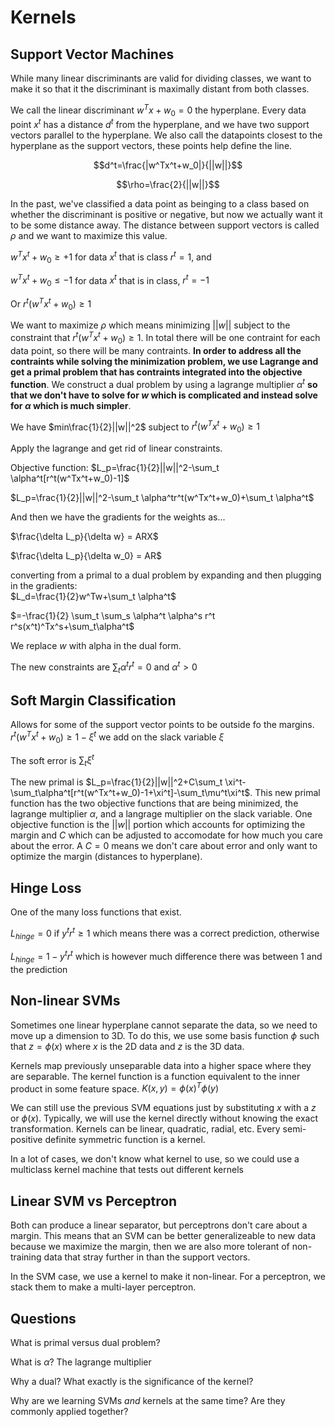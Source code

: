 # Kernels

## Support Vector Machines

While many linear discriminants are valid for dividing classes, we want to make it so that it the discriminant is maximally distant from both classes.  

We call the linear discriminant $w^Tx+w_0=0$ the hyperplane. Every data point $x^t$ has a distance $d^t$ from the hyperplane, and we have two support vectors parallel to the hyperplane. We also call the datapoints closest to the hyperplane as the support vectors, these points help define the line.

$$d^t=\frac{|w^Tx^t+w_0|}{||w||}$$

$$\rho=\frac{2}{||w||}$$

In the past, we've classified a data point as beinging to a class based on whether the discriminant is positive or negative, but now we actually want it to be some distance away. The distance between support vectors is called $\rho$ and we want to maximize this value.

$w^Tx^t+w_0 \geq +1$ for data $x^t$ that is class $r^t=1$, and

$w^Tx^t+w_0 \leq -1$ for data $x^t$ that is in class, $r^t=-1$

Or $r^t(w^Tx^t+w_0)\geq 1$

We want to maximize $\rho$ which means minimizing $||w||$ subject to the constraint that $r^t(w^Tx^t+w_0) \geq 1$. In total there will be one contraint for each data point, so there will be many contraints. **In order to address all the contraints while solving the minimization problem, we use Lagrange and get a primal problem that has contraints integrated into the objective function**. We construct a dual problem by using a lagrange multiplier $\alpha^t$ **so that we don't have to solve for *w* which is complicated and instead solve for $\alpha$ which is much simpler**.

We have $min\frac{1}{2}||w||^2$ subject to $r^t(w^Tx^t+w_0)\geq 1$

Apply the lagrange and get rid of linear constraints.

Objective function: $L_p=\frac{1}{2}||w||^2-\sum_t \alpha^t[r^t(w^Tx^t+w_0)-1]$

$L_p=\frac{1}{2}||w||^2-\sum_t \alpha^tr^t(w^Tx^t+w_0)+\sum_t \alpha^t$

And then we have the gradients for the weights as...

$\frac{\delta L_p}{\delta w} = ARX$

$\frac{\delta L_p}{\delta w_0} = AR$

converting from a primal to a dual problem by expanding and then plugging in the gradients:  
$L_d=\frac{1}{2}w^Tw+\sum_t \alpha^t$

$=-\frac{1}{2} \sum_t \sum_s \alpha^t \alpha^s r^t r^s(x^t)^Tx^s+\sum_t\alpha^t$

We replace $w$ with alpha in the dual form.

The new constraints are $\sum_t \alpha^tr^t=0$ and $\alpha^t>0$

## Soft Margin Classification

Allows for some of the support vector points to be outside fo the margins. $r^t(w^Tx^t+w_0) \geq 1 - \xi^t$  we add on the slack variable $\xi$

The soft error is $\sum_t \xi^t$

The new primal is $L_p=\frac{1}{2}||w||^2+C\sum_t \xi^t-\sum_t\alpha^t[r^t(w^Tx^t+w_0)-1+\xi^t]-\sum_t\mu^t\xi^t$. This new primal function has the two objective functions that are being minimized, the lagrange multiplier $\alpha$, and a langrage multiplier on the slack variable. One objective function is the $||w||$ portion which accounts for optimizing the margin and $C$ which can be adjusted to accomodate for how much you care about the error. A $C=0$ means we don't care about error and only want to optimize the margin (distances to hyperplane).

## Hinge Loss

One of the many loss functions that exist.

$L_{hinge}=0$ if $y^tr^t \geq 1$ which means there was a correct prediction, otherwise

$L_{hinge}=1-y^tr^t$ which is however much difference there was between 1 and the prediction

## Non-linear SVMs

Sometimes one linear hyperplane cannot separate the data, so we need to move up a dimension to 3D. To do this, we use some basis function $\phi$ such that $z=\phi(x)$ where $x$ is the 2D data and $z$ is the 3D data.

Kernels map previously unseparable data into a higher space where they are separable. The kernel function is a function equivalent to the inner product in some feature space. $K(x, y)=\phi(x)^T \phi(y)$

We can still use the previous SVM equations just by substituting $x$ with a $z$ or $\phi(x)$. Typically, we will use the kernel directly without knowing the exact transformation. Kernels can be linear, quadratic, radial, etc. Every semi-positive definite symmetric function is a kernel.

In a lot of cases, we don't know what kernel to use, so we could use a multiclass kernel machine that tests out different kernels

## Linear SVM vs Perceptron

Both can produce a linear separator, but perceptrons don't care about a margin. This means that an SVM can be better generalizeable to new data because we maximize the margin, then we are also more tolerant of non-training data that stray further in than the support vectors.

In the SVM case, we use a kernel to make it non-linear. For a perceptron, we stack them to make a multi-layer perceptron.

## Questions

What is primal versus dual problem?

What is $\alpha$? The lagrange multiplier

Why a dual? What exactly is the significance of the kernel?

Why are we learning SVMs *and* kernels at the same time? Are they commonly applied together?
